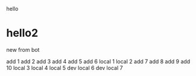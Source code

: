 hello

hello2
=======


new from bot

add 1
add 2
add 3
add 4
add 5
add 6
local 1
local 2
add 7
add 8
add 9
add 10
local 3
local 4
local 5
dev local 6
dev local 7
